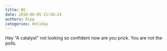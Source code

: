 ```yaml
---
title: BS
date: 2018-06-05 21:56:24
authors: Ripp
categories: Holiday
---
```


 Hey “A catalyst” not looking so confident now are you prick. You are not the polls.
